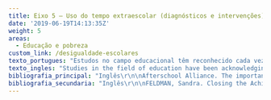 ```yaml
---
title: Eixo 5 – Uso do tempo extraescolar (diagnósticos e intervenções)
date: '2019-06-19T14:13:35Z'
weight: 5
areas:
  - Educação e pobreza
custom_link: /desigualdade-escolares
texto_portugues: "Estudos no campo educacional têm reconhecido cada vez mais a importância do que acontece fora da sala de aula para os resultados do trabalho escolar. Neste eixo, o que se focaliza é o impacto de usos diferenciais do tempo extraescolar sobre a aprendizagem dos alunos. É sabido que essa é uma dimensão que afeta desigualmente estudantes provenientes de meios sociais distintos.\r\n\nUma parte dos estudos aqui reunidos visa diagnosticar e mensurar esse impacto. Por exemplo, um conjunto de pesquisas, notadamente norte-americanas, tem identificado que durante os períodos mais longos de não escolarização (feriados, mas, sobretudo, as férias longas de verão), as crianças mais pobres sofrem perdas (ou ausência de ganhos) em seus processos de aprendizagem, o que não ocorre com seus pares socialmente favorecidos, os quais, ao final desses períodos, mantêm ou até aumentam seus níveis de desempenho em áreas como leitura e matemática. Tais comparações são obtidas através de testes aplicados antes e depois das férias. O chamado “revés de verão” (summer setback) tem sido evidenciado por essas pesquisas como um importante fator de desigualdade de desempenho entre alunos ricos e pobres – especialmente no caso das habilidades de leitura, configurando o chamado summer reading setback. Outras pesquisas demonstram que, mesmo quando o tempo extraescolar (extratime) é usado em atividades com fins educativos – como, por exemplo, aulas de reforço ou atividades de enriquecimento cultural (visitas a museus etc.) –, as características desse uso e seus benefícios são desiguais, variando conforme o meio social do educando.\r\n\nDiante desse cenário, outra parte dos estudos documenta e avalia programas educacionais que visam atuar na redução dessas desigualdades escolares (achievement gap) por meio de atividades educativas implementadas fora da escola, seja no contraturno escolar, seja durante os recessos letivos (as chamadas extratime activities). Tais estudos contemplam três grandes tipos de programas, desenvolvidos em sua maioria nos países da América do Norte, a saber:\r\n\nProgramas ou escolas de verão (summer schools), cuja finalidade é a recuperação das perdas sofridas durante esse período de não escolarização, sobretudo pelos alunos pertencentes às camadas populares – incluindo até mesmo um programa de verão na Educação Infantil (kindergarten summer school);\r\n\nSummer Reading Intervention, que consiste em experiências de fornecimento, aos alunos, nos últimos dias do ano letivo, de livros a serem lidos durante o verão, em alguns casos com orientações prévias para a atividade de leitura;\r\n\nProgramas ditos de after school, constituídos por atividades extraescolares de apoio e suporte pedagógico aos alunos, monitorias, aulas de reforço, aulas extras aos sábados etc.\r\n\nCabe ressaltar que o conjunto desses estudos não chega a resultados conclusivos sobre a eficácia dos programas no combate às iniquidades acadêmicas, na medida em que eles evidenciam graus diferentes de efetividade das intervenções e apontam certa variação segundo o contexto escolar e a disciplina focalizada (sobretudo leitura e matemática).\r\n\nPor fim, cumpre assinalar que a ausência total de trabalhos em língua portuguesa neste eixo não significa que inexistam programas dessa natureza no Brasil. Sabe-se, por exemplo, da existência de diversos tipos de projetos culturais e/ou pedagógicos no chamado “contraturno escolar”, oferecidos por organizações da sociedade civil. No entanto, faltam avaliações sistemáticas sobre os efeitos dessas iniciativas e, particularmente, sobre os impactos negativos dos períodos de não escolarização. O agravante é que, no caso brasileiro, para além dos recessos escolares regulares, esses períodos são especialmente frequentes e de natureza variada, quer se pense nos prolongados períodos de greve dos profissionais do ensino, na suspensão de aulas em razão de danos provocados pela violência urbana ou nos diferentes tipos de adversidades que assolam os territórios mais vulneráveis."
texto_ingles: "Studies in the field of education have been acknowledging more and more the importance of what takes place outside the classroom in the results of school work. In this axis, the focus is on the impact of different uses of the time outside the school on students’ learning. It is known that this is a dimension that unequally affects students from diverse social groups. \r\n\nA part of the studies assembled here aims to diagnose and measure this impact. For instance, a set of researchers, mainly from the U.S., has identified that during the longer periods without classes (holidays but, especially, the long summer vacations), the poorer children have setbacks (or lack of gain) in their learning processes, what does not happen with their more socially privileged peers, who, at the end of those periods, maintain or even increase their achievement levels in reading and Mathematics. Such comparisons are obtained by tests given before and after the vacations. The so-called summer setback has been shown by these researches as an important factor of achievement inequality between rich and poorer students- especially in their reading abilities, establishing a summer reading setback. Other researches show that, even when the extratime is used in activities with educational purposes- such as, for example, tutoring classes or cultural enrichment activities (visits to museums, etc.) – their characteristics and benefits, vary depending on the students’ social environment. \r\n\nFaced by this scenario, another part of the studies documents and evaluates educational programs that aim to reduce these school inequalities (achievement gap) through educational activities outside the school, that is during school countershift (the so called extratime activities). Such studies analyze three types of program, mainly developed in North American countries: \r\n\nSummer programs or summer schools: aiming to recover the losses during this no-school period, mainly among poorer students- including even a kindergarten summer school.\r\n\nSummer reading intervention: experiences which, at the last day of the school year, provide books for students to read during summer, in some cases with previous reading guidance. \r\n\nAfter school programs: extracurricular activities and pedagogical support to students, tutoring, extra classes on Saturdays, etc. \r\n\nIt is worth highlighting that this set of studies do not reach conclusive results on the efficiency of programs to combat academic inequality, as they show different levels of intervention efficiency and point out a certain variation according to the school context and subject focused (especially reading and Mathematics).\r\n\nFinally, it is interesting to point out that the total absence of works in Portuguese in this axis does not mean that such programs do not take place in Brazil. We know, for example, that there are several types of cultural and/or pedagogical programs in the “school countershift”, offered by civil society organization. However, there seems to be a lack of systematic evaluations on the effects of these initiatives and, particularly, on the negative effects of this no-school time. To make matters worse, in the Brazilian case, besides the regular school breaks, these periods are especially frequent and with various nature, when we consider the long periods of teacher/staff strike, the lack of classes due to urban violence, or the different types of adversities that disrupt more vulnerable territories."
bibliografia_principal: "Inglês\r\n\nAfterschool Alliance. The importance of afterschool and summer learning programs in African American and Latino communities. Afterschool Alert Issue Brief, n. 59, Washington DC: Afterschool Alliance, 2013. (ONG)\r\n\nhttp://afterschoolalliance.org/issue_briefs/issue_African-American-Latino-Communities_59.pdf\r\n\n\r\n\nAbstract/résumé/resumo: In classrooms across the country, when students hear the bell ring at 3 p.m., it signals the end of the school day and, for many, the start of an afternoon without supervision, without productive activities and without direction. Afterschool and summer learning programs are filling the invaluable role of providing essential services--such as a safe and supervised environment, academically enriching activities, healthy snacks and meals, and caring and supportive mentors--to children and families most in need of support. The need for these afterschool and summer learning programs is especially vital in African-American and Latino communities, communities that are experiencing higher levels of poverty, homelessness and food insecurity, and are facing disparities in education and access to extracurricular activities. Funding for afterschool and summer learning programs is a sound investment that will help meet the demands of, and bring much needed services to, African-American and Latino communities by: (1) Ensuring children have access to academically enriching activities, helping close the opportunity gap between higher-income and lower-income families; (2) Tackling the achievement gap between white students and African-American and Latino students by increasing attendance, homework completion and engagement in school, and ultimately raising graduation rates and test scores; (3) Combating food insecurity among children by providing nutritious snacks and meals, which are especially important during the summer months when schools are out of session; and (4) Providing working parents with peace of mind knowing that their child is in a safe and supervised space during the out-of-school hours. At a time when afterschool programs serving communities that are in most need of help are struggling to keep pace with demand, greater investments at the federal, state and local levels are essential to make certain all children have access to the range of benefits afterschool and summer learning programs provide and are better equipped to succeed in school and life.\r\n\nNas salas de aula ao redor do país, quando os alunos ouvem a campainha tocar às 15h, é o sinal do fim do dia escolar, e, para muitos, o começo de uma tarde sem supervisão, sem atividades produtivas e sem um direcionamento. Os programas de aprendizagem extraescolares e durante as férias de verão estão cumprindo um papel inestimável de fornecer serviços essenciais – tais como um ambiente seguro e supervisionado, atividades de enriquecimento acadêmico, lanches e refeições saudáveis e mentores carinhosos e que os apoiem – para as crianças e famílias que mais precisam de apoio. A necessidade desses programas extraclasse e de férias é especialmente vital nas comunidades negras e latinas, comunidades essas que apresentam altos índices de pobreza, falta de moradia, insegurança alimentar e que enfrentam disparidades educacionais e no acesso a atividades extraescolares. O apoio financeiro para programas extraescolares e de verão constitui um investimento sólido que irá ajudar a cobrir as necessidades e trazer serviços extremamente necessários para as comunidades negras e latinas ao: 1) assegurar que as crianças tenham acesso a atividades de enriquecimento acadêmico, ajudando a diminuir os gaps de oportunidade entre famílias de alta e baixa renda; 2) atacar o gap de rendimento entre alunos brancos e os negros e latinos, assegurando frequência escolar, realização dos deveres de casa e engajamento escolar, o que, em última instância, aumentaria as taxas de conclusão de curso, os níveis de formatura e os resultados escolares; 3) combater a insegurança alimentar entre as crianças, fornecendo lanches e refeições nutritivas, o que é especialmente importante durante os meses de verão, quando as escolas não estão funcionando; e 4) dar aos pais trabalhadores paz de espírito por saberem que seus filhos estão em um espaço seguro e supervisionado durante o período não escolar. Em um momento no qual os programas extraescolares que atendem às comunidades mais necessitadas estão com dificuldades para atender à demanda, mais investimentos em nível federal, estadual e local são essenciais para garantir que todas as crianças tenham acesso a uma gama de benefícios que podem ser garantidos pelos programas extraescolares e de verão, estando assim mais bem preparadas para ter sucesso na escola e na vida. \r\n\n\r\n\n\r\n\nAfterschool Alliance. America after 3PM: Afterschool programs in demand,  2014.\r\n\nhttp://afterschoolalliance.org/documents/AA3PM-2014/AA3PM_National_Report.pdf\r\n\n\r\n\nAbstract/résumé/resumo:  America After 3PM spans a decade of data chronicling how children spend the hours between 3 and 6 p.m. — the hours after school ends and before parents typically return home from work. It highlights the trends of afterschool program participation, documents the benefits associated with participation in afterschool programs, and measures public support for afterschool programs.\r\n\nAmerica After 3PM (América depois das 15h) abrange uma década de dados que mostram como as crianças gastam o tempo entre 15h e 18h – as horas depois do fim da escola e antes do horário que os pais costumam voltar do trabalho. O relatório enfatiza as tendências na participação dos programas extraclasse, documenta os benefícios associados à participação nos programas extraescolares e mede o apoio do público a esses programas.\r\n\n\r\n\nFIELD OF RESEARCH/TERRAIN DE RECHERCHE/LOCAL DA PESQUISA: EUA\r\n\n\r\n\n\r\n\nALEXANDER, K. L.; ENTWISLE, D. R.; OLSON, L. S. Schools, achievement, and inequality: A seasonal perspective. Educational Evaluation and Policy Analysis, v. 23, n. 2, p. 171-191, 2001.\r\n\nhttp://journals.sagepub.com/doi/10.3102/01623737023002171\r\n\n\r\n\nAbstract/résumé/resumo: Are there socioeconomic differences in the seasonality of children’s learning over the school year and summer months? The achievement gap across social lines increases during the primary grades, as much research indicates, but descriptive analyses and HLM within-person growth models for a representative panel of Baltimore school children demonstrate that the increase can be traced mainly to the out-of-school environment (i.e., influences situated in home and community). School-year verbal and quantitative achievement gains are comparable for upper socioeconomic status (SES) and lower SES children, but summer gains, when children are out of school, evidence large disparities. During the summer, upper SES children’s skills continue to advance (albeit at a slower rate than during the school year), but lower SES children’s gains, on average, are flat. This seasonal pattern of achievement gains implies that schooling plays an important compensatory role, one that is obscured when achievement is compared on an annual basis, as is typical. Policy implications of the seasonality of learning are discussed, including support for preventive measures over the preschool years and for programs, possibly including calendar reforms and summer school, to support disadvantaged children’s learning year-round.\r\n\n\r\n\nHá diferenças socioeconômicas na sazonalidade da aprendizagem escolar durante o ano letivo e nos meses de férias de verão? O gap de rendimento pelas linhas sociais aumenta durante os primeiros anos, como indicado por muitas pesquisas, mas análises descritivas e Hierarchical linear modeling (HLM) – Modelo multinível do crescimento individual para um painel representativo das crianças em idade escolar de Baltimore demonstram que um aumento pode ser traçado especialmente em ambientes extraescolares (influências em casa e na comunidade). Os ganhos de rendimento verbal e quantitativos durante o ano letivo são comparáveis entre as crianças de NSE mais altos e as de NSE mais baixo, mas os ganhos durante o verão, quando as crianças estão fora da escola, evidenciam grandes disparidades. Durante o verão, as habilidades das crianças de NSE mais alto continuam aumentar (mesmo que num ritmo mais lento do que durante o ano letivo), mas os ganhos das crianças de NSE mais baixo ficam, em média, estagnados. Esse padrão sazonal dos ganhos de rendimento sugere que a escolarização tem um papel compensatório importante, papel esse que é ocultado quando o rendimento é comparado em uma base anual, como é de costume. As implicações dessa sazonalidade nas políticas públicas são discutidas, como a inclusão de apoio para medidas preventivas durante os anos pré-escolares e para possíveis programas, assim como reformas no calendário e nas escolas de verão, a fim de apoiarem a aprendizagem dos alunos desfavorecidos ao longo de todo ano.\r\n\n\r\n\nFIELD OF RESEARCH/TERRAIN DE RECHERCHE/LOCAL DA PESQUISA: BALTIMORE (EUA)\r\n\n\r\n\n\r\n\nALLINGTON, Richard L.; MCGILL-FRANZEN, Anne; CAMILLI, Gregory; WILLIAMS, Lunetta; GRAFF, Jennifer; ZEIG, Jacqueline; ZMACH, Courtney; NOWAK, Rhonda. Addressing Summer Reading Setback among Economically Disadvantaged Elementary Students. Reading Psychology, v. 31, n. 5, p. 411-427, 2010.\r\n\n\r\n\nMuch research has established the contribution of summer reading setback to the reading achievement gap that is present between children from more and less economically advantaged families. Likewise, summer reading activity, or the lack of it, has been linked to summer setback. Finally, family socioeconomic status has been linked to the access children have to books in their homes and neighborhoods. Thus, in this longitudinal experimental study we tested the hypothesis that providing elementary school students from low-income families with a supply of self-selected trade books would ameliorate summer reading setback. Thus, 852 students from 17 high-poverty schools were randomly selected to receive a supply of self-selected trade books on the final day of school over a 3-year period, and 478 randomly selected students from these same schools received no books and served as the control group. No further effort was provided in this intervention study. Outcomes on the state reading assessment indicated a statistically significant effect (p = 0.015) for providing access to books for summer reading along with a significant (d = 0.14) effect size. Slightly larger effects (d = 0.21) were found when comparing the achievement of the most economically disadvantaged students in the treatment and control groups.\r\n\n\r\n\nMuitas pesquisas estabeleceram a contribuição do atraso de verão na leitura no gap de rendimento de leitura existente entre crianças de famílias mais e menos privilegiadas. Da mesma forma, a atividade de leitura durante o verão, ou a falta dela, vem sendo ligada ao atraso de versão. Finalmente, o status socioeconômico da família está ligado ao acesso que as crianças têm a livros dentro das suas casas e vizinhanças. Sendo assim, nesse estudo longitudinal experimental testamos a hipótese de que fornecer aos alunos de ensino fundamental de famílias de classe baixa livros selecionados por eles poderia amenizar o atraso de leitura no verão. Dessa forma, 852 alunos de 17 escolas com alto índice de pobreza foram randomicamente selecionados para receber um estoque de livros comerciais selecionados por eles no último dia de escola por um período de três anos, 478 alunos das mesmas escolas foram randomicamente selecionados para não receber nenhum livro, servindo assim de grupo controle. Nenhuma outra ação foi feita durante esse estudo de intervenção. Os resultados em uma avaliação de leitura do estado indicam um efeito estatisticamente significante (p = 0,015) em oferecer acesso a livros para leitura durante o verão, assim como um efeito de tamanho significante (d = 0,14). Efeitos um pouco maiores (d = 0,21) foram encontrados quando comparados os desempenhos dos alunos menos privilegiados nos grupos de tratamento e controle.\r\n\n \r\n\nFIELD OF RESEARCH/TERRAIN DE RECHERCHE/LOCAL DA PESQUISA: FLÓRIDA (EUA)\r\n\n\r\n\n\r\n\nALLINGTON, Richard; MCGILL-FRANZEN, Anne. The Impact of Summer Setback on the Reading Achievement Gap. Phi Delta Kappan, v. 85, p. 68-75, 2003.\r\n\nhttps://www.researchgate.net/publication/270666612_The_Impact_of_Summer_Setback_on_the_Reading_Achievement_Gap\r\n\n\r\n\nAbstract/résumé/resumo:  -\r\n\n\r\n\nFIELD OF RESEARCH/TERRAIN DE RECHERCHE/LOCAL DA PESQUISA: EUA\r\n\n\r\n\n\r\n\nAUGUSTINE, Catherine H; THOMPSON, Lindsey E. Making Summer Last: Integrating Summer Programming into Core District Priorities and Operations. Santa Monica, CA: RAND Corporation, 2017. (ONG)\r\n\nhttps://www.rand.org/pubs/research_reports/RR2038.html.\r\n\n\r\n\nAbstract/résumé/resumo: During the school year leading up to summer 2015, summer leaders in Dallas, Pittsburgh, and Rochester made concerted efforts to integrate their summer learning programs into the core priorities and operations of the larger school district as a strategy to increase sustainability. This report examines these efforts and their impacts. The recommendations should be useful to leaders of district-led summer programs and others who support sustaining them. Data for this report are drawn from interviews, meeting minutes, and summer program and district documents. Starting in November 2015 through January 2016, the authors interviewed 62 district staff members involved in summer programming in these three districts. This report does not intend to represent all aspects of integration within each of these districts. The experiences of these districts will not necessarily correspond to experiences in other districts. The goal is to independently record and analyze their work as accurately as possible and to identify lessons that other summer leaders might find useful for improving the sustainability of their summer programs. The findings should be of interest to others who lead or support summer learning programs. The findings in this report include why the summer leaders pursued integration and the strategies they used to do so.\r\n\n\r\n\nDurante o ano letivo que culminou no verão de 2015, os líderes dos programas de verão de Dallas, Pittsburgh e Rochester fizeram esforços combinados para integrar os programas de aprendizagem de verão com as prioridades e operações-chave do distrito escolar como uma estratégia para aumentar sua sustentabilidade. Esse relatório examina esses esforços e seus impactos. As recomendações podem ser úteis para outros líderes de programas de verão liderados pelos distritos e outras pessoas/instituições que os apoiam. Os dados desse relatório foram coletados por meio de entrevistas, atas de reuniões e documentos dos distritos e dos programas de verão. Começando em novembro de 2015 e indo até janeiro de 2016, os autores entrevistaram 62 funcionários dos três distritos que estavam envolvidos na programação de verão. As experiências desses distritos não necessariamente correspondem às experiências de outros distritos. O objetivo é coletar e analisar de forma independente e o mais precisamente possível os trabalhos e identificar as aprendizagens feitas pelos líderes de verão que podem ser úteis para melhorar a sustentabilidade dos programas. Os resultados podem interessar outras pessoas que lideram ou apoiam os programas de aprendizagem de verão. Os resultados desse relatório incluem o porquê dessa tentativa de integração e quais as estratégias usadas pelos líderes para garantir essa integração.\r\n\n\r\n\nFIELD OF RESEARCH/TERRAIN DE RECHERCHE/LOCAL DA PESQUISA: DALLAS, PITTSBURG E ROCHESTER  (EUA)\r\n\n\r\n\n\r\n\nDENTON, Carolyn A; SOLARI, Emily J.; CIANCIO, Dennis J.; HECHT, Steven A.; SWANK, Paul R. A Pilot Study of a Kindergarten Summer School Reading Program in High-Poverty Urban Schools. The Elementary School Journal, v. 110, n. 4, p. 423-439, June, 2010.\r\n\nhttps://www.journals.uchicago.edu/doi/pdfplus/10.1086/651190\r\n\n\r\n\nThis pilot study examined an implementation of a kindergarten summer school reading program in 4 high-poverty urban schools. The program targeted both basic reading skills and oral language development. Students were randomly assigned to a treatment group (n = 25) or a typical practice comparison group (n = 28) within each school; however, randomization was compromised due to school circumstances, resulting in a quasi-experimental design. Instruction was delivered by the schools' regular teachers during 20 full-day summer school sessions. Each day treatment group students received large-group listening comprehension and vocabulary lessons anchored in storybook reading, along with small-group lessons focused on basic reading skills and listening comprehension. The intervention was associated with improved outcomes for treatment group students in word reading and listening comprehension with mixed results for phonemic awareness and no significant between-group differences in reading fluency or vocabulary. Such an approach is potentially efficacious, suggesting the need for further research.\r\n\n\r\n\nEsse estudo piloto analisou a implementação de um programa de leitura durante o verão no jardim de infância de quatro escolas urbanas com alto índice de pobreza. O programa focava no desenvolvimento de habilidades básicas de leitura e no desenvolvimento da linguagem oral. Os alunos dentro de cada escola foram randomicamente separados em grupo de tratamento (n = 25) ou um grupo de controle ao qual foram aplicadas as práticas tradicionais (n = 28); contudo, a randomização foi comprometida pelas circunstâncias das escolas, resultando em um desenho quase experimental. A instrução era dada pelos professores regulares da escola durante 20 sessões que duravam o dia inteiro. Cada aluno do grupo de tratamento recebia diariamente um grande número de atividades de compreensão auditiva e lições de vocabulário apoiadas pela leitura de livros de história, acompanhadas por aulas com pequenos grupos focadas em habilidades básicas de leitura e compreensão auditiva. A intervenção foi associada com a melhora dos resultados dos alunos do grupo de tratamento em leitura de palavras e compreensão auditiva, resultados misturados relativos à consciência fônica e nenhum resultado significativo entre os grupos com relação à fluência de leitura ou vocabulário. Tal abordagem tem potencial para ser eficaz, sugerindo a necessidade de mais estudos.\r\n\n \r\n\nFIELD OF RESEARCH/TERRAIN DE RECHERCHE/LOCAL DA PESQUISA: EUA\r\n\n\r\n\n\r\n\nDOBBIE, Will; FRYER JUNIOR, Roland. Are High-Quality Schools Enough to Increase Achievement Among the Poor? Evidence from the Harlem Children’s Zone. American Economic Journal: Applied Economics, v. 3, n. 3, 2011.\r\n\nhttp://www2.econ.iastate.edu/classes/econ321/orazem/Fryer_high_quality_schools.pdf\r\n\n\r\n\nAbstract/résumé/resumo: Harlem Children's Zone (HCZ), an ambitious social experiment, combines community programs with charter schools. We provide the first empirical test of the causal impact of HCZ charters on educational outcomes. Both lottery and instrumental variable identification strategies suggest that the effects of attending an HCZ middle school are enough to close the black-white achievement gap in mathematics. The effects in elementary school are large enough to close the racial achievement gap in both mathematics and ELA. We conclude with evidence that suggests high-quality schools are enough to significantly increase academic achievement among the poor. Community programs appear neither necessary nor sufficient.\r\n\n\r\n\nA Harlem Children's Zone (HCZ) é um experimento social ambicioso que combina programas comunitários com charter schools. Fizemos o primeiro estudo empírico dos impactos causais das HCZ charters nos resultados educacionais. Tanto a loteria como as estratégias de identificação de variáveis instrumentais sugerem que os efeitos em frequentar um HCZ no middle school são suficientes para diminuir o gap de rendimento entre negros e brancos em matemática. Os efeitos no ensino fundamental são suficientemente altos para diminuir os gaps de rendimento por raça em matemática e linguagem. Concluímos com evidências que sugerem que escolas de alta qualidade são suficientes para aumentar significativamente o rendimento acadêmico entre os pobres. Os programas comunitários não parecem ser necessários ou suficientes.\r\n\n \r\n\nFIELD OF RESEARCH/TERRAIN DE RECHERCHE/LOCAL DA PESQUISA: HARLEM, NY (EUA)\r\n\n\r\n\n\r\n\nJERRIM, John. Extra time: Private tuition and out-of-school study, new international evidence.  Sutton Trust, Sept, 2017. (ONG)\r\n\nhttps://www.suttontrust.com/wp-content/uploads/2017/09/Extra-time-report_FINAL.pdf\r\n\n\r\n\nAbstract/résumé/resumo: This report by John Jerrim combines our long-running polling series of 11-16 year olds with new information available for the first time from PISA. This shows how private tuition and out-of-school instruction compare internationally. Talented young people from less well-off backgrounds receive substantially less extra help than those from more advantaged backgrounds. Also stark is the inequality in access to parental help with homework. This shows how much more needs to be done to support parental engagement for those from less well-off backgrounds. Our polling with Ipsos MORI surveyed 2,612 young people aged 11-16 in England and Wales, along with 269 in Scotland, about private tuition. It finds that almost one in three 11-16 year old state school students in England and Wales have had private tuition at some point in their life. In London, the proportion is now almost half of young people.\r\n\n\r\n\nEste relatório do pesquisador John Jerrim reúne nossa longa série de pesquisas com jovens entre 11 e 16 anos com novas informações disponíveis pela primeira vez pelo PISA. Ele mostra como as aulas particulares e o ensino extraescolar se comparam internacionalmente. Jovens talentosos de meios menos favorecidos recebem substancialmente menos ajuda extra do que os de meios mais favorecidos. Outra forte diferença é a desigualdade de acesso à ajuda parental nos deveres de casa. Isso mostra o quão mais deve ser feito para apoiar o engajamento parental daqueles de meios menos favorecidos. Nossa pesquisa com Ipsos MORI investigou 2.612 jovens entre 11 e 16 anos da Inglaterra e do País de Gales, assim como 269 escoceses, sobre aulas particulares. Os resultados apontam que quase um em cada três alunos de escolas públicas entre 11 e 16 anos na Inglaterra e em Gales tiveram algum tipo de aula particular em algum momento da vida. Em Londres, essa proporção é de quase metade dos jovens.\r\n\n \r\n\nFIELD OF RESEARCH/TERRAIN DE RECHERCHE/LOCAL DA PESQUISA: GRÃ-BRETANHA\r\n\n\r\n\n\r\n\nJONES, S.; BRUSH, K.; BAILEY, R.; BRION-MEISELS, G.; MCINTYRE, J.; KAHN, J.; NELSON, B.; STICKLE, L. Navigating SEL from the inside out: Looking inside & across 25 leading SEL programs – A practical resource for schools and OST providers. Cambridge, MA: Harvard Graduate School of Education, 2017. (ONG)\r\n\nhttp://www.wallacefoundation.org/knowledge-center/Documents/Navigating-Social-and-Emotional-Learning-from-the-Inside-Out.pdf\r\n\n\r\n\nAbstract/résumé/resumo: This in-depth guide to 25 evidence-based programs—aimed at elementary schools and out-of-school-time (OST) providers—offers information about curricular content and programmatic features that practitioners can use to make informed choices about their Social and Emotional Learning (SEL) efforts. The guide allows practitioners to compare curricula and methods across top SEL programs. It also explains how programs can be adapted from schools to out-of-school-time settings, such as afterschool and summer programs.\r\n\n\r\n\nEste guia aprofundado de 25 programas baseados em evidências – direcionado para escolas de Ensino Fundamental e programas extraescolares – oferece informações sobre o conteúdo curricular e características programáticas que podem ser usadas para tomar decisões informadas sobre os esforços em Social and Emotional Learning (SEL) – Aprendizagem Social e Emocional. Este guia permite a comparação de currículos e métodos dos mais importantes programas de SEL. Ele também explica como os programas podem ser adaptados para contextos escolares e paraescolares, tais como programas de verão ou extraescolares.\r\n\n\r\n\nNUMBER OF CITATIONS/NOMBRE DE CITATIONS/NÚMERO DE CITAÇÕES: 2\r\n\n\r\n\n\r\n\nMCCOMBS, J. S.; WHITAKER, A.;  YOO, P. Y. The Value of Out-of-School Time Programs. Santa Monica, CA: RAND Corporation. 2017. (ONG)\r\n\nhttp://www.wallacefoundation.org/knowledge-center/Documents/The-Value-of-Out-of-School-Time-Programs.pdf\r\n\n\r\n\nAbstract/résumé/resumo:\r\n\n\r\n\nFIELD OF RESEARCH/TERRAIN DE RECHERCHE/LOCAL DA PESQUISA: EUA\r\n\n\r\n\n\r\n\nSLOAN MCCOMBS, Jennifer; PANE, John; H. AUGUSTINE, Catherine; SCHWARTZ, Heather;  MARTORELL, Paco; ZAKARAS, Laura. Ready for Fall? Near-Term Effects of Voluntary Summer Learning Programs on Low-Income Students' Learning Opportunities and Outcomes, 2014. (ONG)\r\n\nhttps://www.rand.org/pubs/research_reports/RR815.html\r\n\n\r\n\nAbstract/résumé/resumo: Prior research has determined that low-income students lose more ground over the summer than their higher-income peers. Prior research has also shown that some summer learning programs can stem this loss, but we do not know whether large, district-run, voluntary programs can improve students' outcomes. To fill this gap, The Wallace Foundation launched the National Summer Learning Study in 2011. This five-year study offers the first-ever assessment of the effectiveness of large-scale, voluntary, district-run, summer learning programs serving low-income elementary students. The study, conducted by RAND, uses a randomized controlled trial to assess the effects of district-run voluntary summer programs on student achievement and social and emotional skills over the short and long run. All students in the study were in the third grade as of spring 2013 and enrolled in a public school in one of five urban districts: Boston; Dallas; Duval County, Florida; Pittsburgh; or Rochester, New York. This report, the second of five that will result from the study, looks at how summer programs affected student performance on mathematics, reading, and social and emotional assessments in fall 2013.\r\n\n\r\n\nPesquisas prévias mostraram que os alunos de baixa renda perdem mais terreno durante o verão do que seus pares de classes mais elevadas. As pesquisas também mostraram que alguns programas de aprendizagem durante o verão podem diminuir essa perda, mas não saber se programas grandes, voluntários, organizados pelos distritos podem melhorar os resultados dos alunos. Para cobrir esse gap, a Fundação Wallace lançou o National Summer Learning Study em 2011. Esse estudo com duração de cinco anos oferece pela primeira vez uma avaliação da eficiência de programas voluntários de verão organizados pelos distritos no desempenho dos alunos e nas suas habilidades emocionais e sociais a curto e longo prazo. Todos os alunos no estudo estavam no 3º ano (8-9 anos) na primavera de 2013 e matriculados em escolas públicas em um desses distritos urbanos: Dallas; Duval County, Flórida; Pittsburgh; ou Rochester, Nova York. Esse relatório, o segundo de cinco que irão compor esse estudo, observa como os programas de verão influenciaram os resultados dos alunos em matemática, leitura e capacidade social e emocional no outono de 2013.\r\n\n\r\n\nFIELD OF RESEARCH/TERRAIN DE RECHERCHE/LOCAL DA PESQUISA: BOSTON; DALLAS; DUVAL COUNTY, FLÓRIDA; PITTSBURGH; ROCHESTER, NOVA YORK (EUA)\r\n\n\r\n\nSOMERS, Marie-Andree; WELBECK, Rashida; GROSSMAN, Jean B.; GOODEN, Susan. An Analysis of the Effects of an Academic Summer Program for Middle School Students. New York: MDRC, Mar., 2015. (NGO).\r\n\nhttps://ssrn.com/abstract=2594757\r\n\n\r\n\nAbstract/résumé/resumo: This report examines the implementation and effects of the academic summer program for middle school students offered by Building Educated Leaders for Life (BELL). BELL’s middle school program serves rising sixth- through eighth-grade students who are performing one to two years below grade level. The goals of the program are to increase students’ literacy and math skills and to enhance their social development. To achieve these goals, BELL provides students with 6.5 hours of daily programming for approximately five weeks, five days per week. In this study, which is funded by the Edna McConnell Clark Foundation’s Social Innovation Fund, the impact of BELL’s middle school program was evaluated using a random assignment research design. Due to various challenges related to student recruitment, the study’s sample size is smaller than planned, and the margin of error around the impact findings is quite large. Even so, the results in this report can still be useful for generating suggestive or preliminary evidence about the potential effects of a full-day, academically oriented summer program model for middle school students. Overall, the findings from this study indicate that BELL mounted a fairly well-run and well-staffed five-week summer program in summer 2012 and that students attended at a high rate even though the program was voluntary. The pattern of impact estimates suggests that, on returning to school in fall 2012, BELL students may have had stronger math skills than they would have had otherwise — equivalent to a little over one month of learning, which is the effect that one would expect from a five-week program during the regular school year. Though the magnitude of this effect is not statistically significant, it is similar in size to what has been found in prior evaluations of voluntary summer programs at the elementary school level. On assessments of reading skills, however, there is no indication that the BELL students outscored their counterparts in the non-BELL group. Taken together, the findings provide suggestive preliminary evidence that voluntary academic summer programs can have positive effects on middle school students’ math achievement but that improving their reading achievement is a more challenging task because it is harder to keep students in this age group engaged. While additional research would be required to confirm these preliminary findings, if true, this suggests that strategies for teaching reading skills to middle school students may need to be different than the approaches used with elementary school students. Keywords: middle school, math instruction, reading instruction, random assignment.\r\n\n\r\n\nEste relatório analisa a implementação e os efeitos de programas acadêmicos de verão para alunos do middle school oferecidos pela Building Educated Leaders for Life (BELL). O programa de middle school no BELL atende alunos entre o 6º e o 8º ano que estão com desempenho de um a dois anos abaixo do esperado para a série. Os objetivos do programa são melhorar o letramento dos alunos, suas habilidades em matemática e aprimorar seu desenvolvimento social. Para atingir esses objetivos, o BELL oferece aos alunos 6,5 horas de programação diária durante aproximadamente cinco semanas, cinco dias por semana. Neste estudo, patrocinado pela Fundo de Inovação Social da Fundação Edna McConnell Clark, o impacto do programa de middle school BELL foi avaliado usando um desenho de pesquisa de atribuição aleatória. Devido a vários desafios relativos ao recrutamento de estudantes, o tamanho da amostra é menor do que o planejado e a margem de erro relativa aos resultados de impacto é alta. Mesmo assim os resultados desse relatório podem ser úteis para gerar evidências preliminares e sugestivas sobre os efeitos potenciais de um programa de verão de dia inteiro, academicamente orientado, para alunos de middle school. De uma maneira geral, os resultados desse estudo indicam que o BELL montou um programa de cinco semanas bem estruturado e com boa equipe no verão de 2012, e que os alunos tiveram um alto índice de participação, mesmo sendo o programa voluntário. O padrão de impacto estimado sugere que, ao retornar à escola no outono de 2012, os alunos BELL podem ter conseguido habilidades mais fortes em matemática do que poderiam ter se não fosse o programa – o equivalente a um mês de aprendizagem, o que é o efeito esperado de um programa de cinco semanas durante o ano letivo. Apesar da magnitude desse efeito não ser estatisticamente significante, é similar em tamanho ao que foi encontrado em avaliações prévias de programas voluntários de verão no nível da elementary school. Na avaliação das habilidades de leitura, no entanto, não há indicação de que os alunos BELL tiveram notas mais altas do que os do grupo não  BELL. Considerados em conjunto, os resultados dão evidências preliminares sugestivas de que os programas acadêmicos voluntários de verão podem ter efeitos positivos no rendimento em matemática dos alunos de middle school, mas que melhorar seu rendimento em leitura pode ser uma tarefa mais desafiadora, porque é mais difícil manter os alunos desse grupo de idade engajados. Apesar de serem necessárias pesquisas adicionais para confirmar esses resultados preliminares, se forem confirmados, os dados sugerem que as estratégias para ensinar habilidades de leitura para alunos de middle school devem ser diferentes das abordagens usadas com alunos da elementar school. Palavras-chave: middle school, instrução em matemática, instrução em leitura, atribuição aleatória.\r\n\n\r\n\nFIELD OF RESEARCH/TERRAIN DE RECHERCHE/LOCAL DA PESQUISA: TRÊS DISTRITOS ESCOLARES NOS EUA\r\n\n\r\n\n\r\n\nWALSH, Mary; MADAUS, George; RACZEK, Anastasia; DEARING, Eric; FOLEY, Claire; AN, Chen; LEE-ST. JOHN, Terrence; BEATON, Albert. A New Model for Student Support in High-Poverty Urban Elementary Schools: Effects on Elementary and Middle School Academic Outcomes. American Educational Research Journal, v. 51, p. 704-737, 2014.\r\n\nhttp://journals.sagepub.com/doi/abs/10.3102/0002831214541669\r\n\n\r\n\nAbstract/résumé/resumo: Efforts to support children in schools require addressing not only academic issues, but also out-of-school factors that can affect students’ ability to succeed. This study examined academic achievement of students participating in City Connects, a student support intervention operating in high-poverty elementary schools. The sample included 7,948 kindergarten to fifth-grade students in a large urban district during 1999–2009. School- and student-level treatment effects on report card grades and standardized test scores in elementary through middle school were estimated. Propensity score methods accounted for pre-intervention group differences. City Connects students demonstrated higher report card scores than comparisons and scored higher on middle school English language arts and mathematics tests. This study provides evidence for the value of addressing out-of-school factors that impact student learning. Keywords: student support, academic outcomes, elementary schools, poverty.\r\n\n\r\n\nOs esforços para apoiar as crianças nas escolas requerem lidar não apenas com questões acadêmicas, mas também com fatores extraescolares que podem afetar as habilidades dos alunos de terem sucesso. Este estudo analisa o rendimento acadêmico de estudantes participantes do City Connects, uma intervenção de apoio ao aluno que funciona em escolas fundamentais com alto nível de pobreza. A amostra incluiu 7.948 alunos do jardim de infância até o 5º ano em um grande distrito escolar entre 1999 e 2009. Foram estimados os efeitos desse programa em nível escolar nas notas do boletim e nos resultados em testes padronizados em alunos de 5 a 14 anos. Métodos de propensity score contabilizaram as diferenças pré-intervenção entre os grupos. Os alunos participantes do City Connects demonstraram maiores notas nos boletins escolares do que os pares e tiveram notas maiores durante os testes de matemática e linguagem no middle school. Esse estudo evidencia a importância de se lidar com fatores extraescolares que impactam a aprendizagem estudantil. Palavras-chave: apoio estudantil, resultados acadêmicos, escolas de ensino fundamental, pobreza.\r\n\n\r\n\nFIELD OF RESEARCH/TERRAIN DE RECHERCHE/LOCAL DA PESQUISA: BOSTON (EUA)\r\n\n\r\n\n\r\n\nFrancês\r\n\nRAHM, Jrène. « L’accès des jeunes provenant de milieux défavorisés aux activités scientifiques extrascolaires : une question d’équité. » Revue des sciences de l'éducation, v. 32, n. 3, p. 733-758, 2006.\r\n\nhttps://www.erudit.org/fr/revues/rse/2006-v32-n3-rse1733/016284ar/\r\n\n\r\n\nCet article étudie la question de l’iniquité d’accès aux activités parascolaires et aux programmes communautaires en sciences chez les jeunes provenant de milieux défavorisés. Nous avons examiné comment les jeunes profitent de leurs temps libres et nous sommes intéressés à la vulgarisation des sciences, comme le proposent les musées, certaines activités parascolaires et programmes communautaires, et à son accessibilité dans le but de permettre le développement de la culture scientifique pour tous. Notre synthèse critique souligne la problématique d’exclusion en sciences, mais relève aussi l’intérêt de documenter diverses possibilités d’entrée dans la culture scientifique. À travers les descriptions de trois programmes communautaires, nous illustrons ces possibilités en soulignant l’importance de telles opportunités dans la vie des jeunes des milieux défavorisés.\r\n\n\r\n\nEste artigo estuda a questão da inequidade de acesso a atividades paraescolares e programas comunitários de ciência para jovens provenientes de meios desfavorecidos. Analisamos como os jovens aproveitam seu tempo livre e nos interessamos pela divulgação de ciências, como essa é proposta pelos museus, certas atividades paraescolares e programas comunitários, assim como seu acesso a fim de desenvolver a cultura científica para todos. Nossa síntese crítica enfatiza o problema da exclusão nas ciências, mas também mostra o interesse de documentar diversas possibilidades de entrada na cultura científica. Por meio das descrições de três programas comunitários, ilustramos essas possibilidades, destacando a importância delas na vida dos jovens de meios desfavorecidos.\r\n\n \r\n\nFIELD OF RESEARCH/TERRAIN DE RECHERCHE/LOCAL DA PESQUISA: CANADÁ"
bibliografia_secundaria: "Inglês\r\n\nFELDMAN, Sandra. Closing the Achievement Gap. In: American Educator, v. 25 n. 3 p. 7-9, Fall, 2001. (ONG – American Federation of teachers)\r\n\nhttps://www.aft.org/periodical/american-educator/fall-2001/closing-achievement-gap\r\n\n\r\n\nAbstract/résumé/resumo:\r\n\n\r\n\nFIELD OF RESEARCH/TERRAIN DE RECHERCHE/LOCAL DA PESQUISA: EUA\r\n\n\r\n\n\r\n\nKIM, James S. Effects of a Voluntary Summer Reading Intervention on Reading Achievement: Results from a Randomized Field Trial. Educational Evaluation and Policy Analysis, v. 28, n. 4, p. 335-355, Winter, 2006.\r\n\nhttps://scholar.harvard.edu/files/jameskim/files/2006-eepa-kim-voluntarysummerreading10schoolrct_website.pdf\r\n\n\r\n\nThe effects of a voluntary summer reading intervention were assessed in a randomized field trial involving 552 students in 10 schools. In this study, fourth-grade children received eight books to read during their summer vacation and were encouraged by their teachers to practice oral reading at home with a family member and to use comprehension strategies during independent, silent reading. Reading lessons occurred during the last month of school in June, and eight books were mailed to students biweekly during July and August. The estimated treatment effects on a standardized test of reading achievement (Iowa Test of Basic Skills) were largest for Black students (ES = .22), Latino students (ES = .14), less fluent readers (ES = .17), and students who reported owning fewer than 50 children’s books (ES = .13). The main findings suggest that a voluntary summer reading intervention may represent a scalable policy for improving reading achievement among lower performing students.\r\n\nKeywords randomized experiments, summer learning, voluntary reading.\r\n\n\r\n\n\r\n\nKIM, James S.; GURYAN, Jonathan; WHITE, Thomas G.; QUINN, David M.; CAPOTOSTO, Lauren; KINGSTON, Helen Chen.  Delayed Effects of a Low-Cost and Large-Scale Summer Reading Intervention on Elementary School Children's Reading Comprehension. Journal of Research on Educational Effectiveness, v. 9 suppl. 1, p. 1-22, 2016.\r\n\nhttps://www.tandfonline.com/doi/abs/10.1080/19345747.2016.1164780?journalCode=uree20\r\n\n\r\n\nTo improve the reading comprehension outcomes of children in high-poverty schools, policymakers need to identify reading interventions that show promise of effectiveness at scale. This study evaluated the effectiveness of a low-cost and large-scale summer reading intervention that provided comprehension lessons at the end of the school year and stimulated home-based summer reading routines with narrative and informational books. We conducted a randomized controlled trial involving 59 elementary schools, 463 classrooms, and 6,383 second and third graders and examined outcomes on the North Carolina End-of-Grade (EOG) reading comprehension test administered nine months after the intervention, in the children's third- or fourth-grade year. We found that on this delayed outcome, the treatment had a statistically significant impact on children's reading comprehension, improving performance by .04 SD (standard deviation) overall and .05 SD in high-poverty schools. We also found, in estimates from an instrumental variables analysis, that children's participation in home-based summer book reading routines improved reading comprehension. The cost-effectiveness ratio for the intervention compared favorably to existing compensatory education programs that target high-poverty schools. Keywords: reading interventions, reading comprehension, scale-up, summer reading.\r\n\n\r\n\n\r\n\nFrancês\r\n\nCOLLAS, Thomas. « Le public du soutien scolaire privé. Cours particuliers et façonnement familial de la scolarité\\[*] », Revue française de sociologie, v. 54, n. 3, p. 465-506, 2013.\r\n\nhttps://www.cairn.info/revue-francaise-de-sociologie-2013-3-page-465.htm\r\n\n\r\n\nÀ l’appui d’une exploitation de la partie « Éducation et famille » de l’« Enquête permanente sur les conditions de vie des ménages » (EPCV, Insee, octobre 2003), la demande de cours particuliers en France est étudiée en considérant ces cours en comparaison avec deux autres formes de shadow education – soutien gratuit et aide des proches – et dans leurs relations avec les autres actes et attitudes participant au façonnement familial des scolarités. L’article avance tout d’abord que les cours particuliers s’inscrivent, d’une part et à la différence du soutien gratuit, dans un halo de pratiques participant à la construction familiale d’un avantage sur la scène scolaire, construction associée à une forte dotation en capitaux scolaire et économique, et qu’ils participent, d’autre part et à l’instar du soutien gratuit, d’un mouvement d’externalisation de l’aide étroitement lié à la configuration du ménage. Le besoin de remédier à des difficultés scolaires perçues et les possibilités matérielles de recours apparaissent ensuite centraux dans la saisie des traits saillants de la population recourant aux cours particuliers.\r\n\n\r\n\n\r\n\nBILODEAU, A.;LEFEBVRE, C.; DESHAIES, S.; GAGNON, F.; BASTIEN, R.; BELANGER, J.; COUTURIER, Y.; POTVIN, M.;  CARIGNAN, N. Les interventions issues de la collaboration école-communauté dans quatre territoires montréalais pluriethniques et défavorisés. Service social, v. 57, n. 2, p. 37-54, 2011.\r\n\nhttps://www.erudit.org/fr/revues/ss/2011-v57-n2-ss5004227/1006292ar.pdf\r\n\n\r\n\nAbstract/résumé/resumo: Cet article décrit les interventions issues de la collaboration école-communauté, en contexte montréalais pluriethnique et socio-économiquement défavorisé, en vertu de leurs domaines d'activités, des objectifs qu'elles poursuivent, des populations visées et des stratégies déployées. Les interventions sont comparées pour les deux ordres d'enseignement. La composition des réseaux d'acteurs de même que les structures et la dynamique collaboratives à la base des interventions sont aussi décrites. L'article discute de la correspondance entre ces interventions et les orientations des politiques publiques en éducation et en santé en vertu desquelles elles sont déployées. Enfin, il interpelle les acteurs quant aux potentialités et limites de ce type d'interventions comme stratégie de soutien à la réussite éducative en contexte pluriethnique et défavorisé. Mots-clés: collaboration école-communauté, activités parascolaires, réussite éducative en milieu pluriethnique et défavorisé.\r\n\n\r\n\nEste artigo descreve as intervenções provenientes da colaboração escola-comunidade em um contexto pluriétnico e desfavorecido em Montreal, a partir das suas áreas de atividades, objetivos pretendidos, populações visadas e estratégias utilizadas. As intervenções são comparadas nos dois níveis de ensino. A composição das redes de atores, assim como as estruturas e dinâmicas colaborativas na base das intervenções, são também descritas. O artigo discute a correspondência entre essas intervenções e as orientações de políticas públicas em educação e saúde sob as quais são implantadas. Por fim, interpela os atores quanto às potencialidades e limites desses tipos de intervenção como estratégia de apoio ao sucesso educacional em contexto pluriétnico e desfavorecido. Palavras-chave: colaboração escola-comunidade, atividades paraescolares, sucesso acadêmico em contexto pluriétnico e desfavorecido.\r\n\n\r\n\nFIELD OF RESEARCH/TERRAIN DE RECHERCHE/LOCAL DA PESQUISA: MONTRÉAL (CANADÁ)"
---
```


